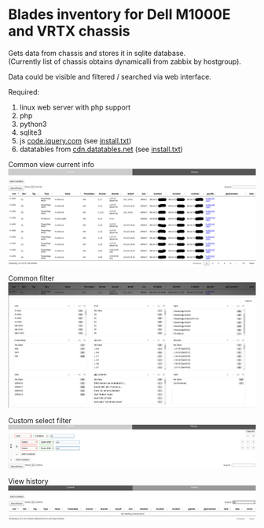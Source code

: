 # Blades inventory for Dell M1000E and VRTX chassis

Gets data from chassis and stores it in sqlite database.<br>
(Currently list of chassis obtains dynamicalli from zabbix by hostgroup).

Data could be visible and filtered / searched via web interface.

Required:
1. linux web server with php support  
2. php
3. python3
4. sqlite3
5. js [code.jquery.com](https://code.jquery.com) (see [install.txt](install.txt))   
6. datatables from [cdn.datatables.net](https://cdn.datatables.net) (see [install.txt](install.txt))

Common view current info  
![Common view current info](Img01.png "Common view current info]")

Common filter  
![Common filter](Img02.png "Common filter]")

Custom select filter  
![Custom select filter](Img03.png "Custom select filter]")

View history  
![View history](Img04.png "View history]")
